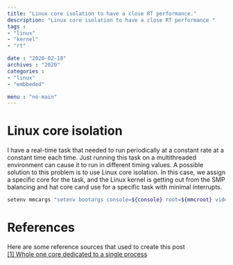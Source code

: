 ```yaml
---
title: "Linux core isolation to have a close RT performance."
description: "Linux core isolation to have a close RT performance "
tags : 
- "linux"
- "kernel"
- "rt"

date : "2020-02-18"
archives : "2020"
categories : 
- "linux"
- "embbeded"

menu : "no-main"
---
```

# Linux core isolation
I have a real-time task that needed to run periodically at a constant rate at a constant time each time. Just running this task on a multithreaded environment can cause it to run in different timing values. A possible solution to this problem is to use Linux core isolation. In this case, we assign a specific core for the task, and the Linux kernel is getting out from the SMP balancing and hat core cand use for a specific task with minimal interrupts.  


```bash
setenv mmcargs "setenv bootargs console=${console} root=${mmcroot} video=${video} isolcpus=2"
```

# References
Here are some reference sources that used to create this post  
[[1] Whole one core dedicated to a single process](https://stackoverflow.com/questions/13583146/whole-one-core-dedicated-to-single-process) 
